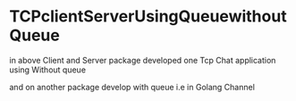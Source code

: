 # TCPclientServerUsingQueuewithoutQueue

in above Client and Server package developed one Tcp Chat application using Without queue


and on another package develop with queue i.e in Golang Channel 
